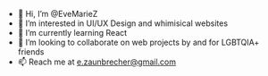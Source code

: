 - 👋 Hi, I’m @EveMarieZ
- 👀 I’m interested in UI/UX Design and whimisical websites
- 🌱 I’m currently learning React
- 💞️ I’m looking to collaborate on web projects by and for LGBTQIA+ friends
- 📫 Reach me at e.zaunbrecher@gmail.com


